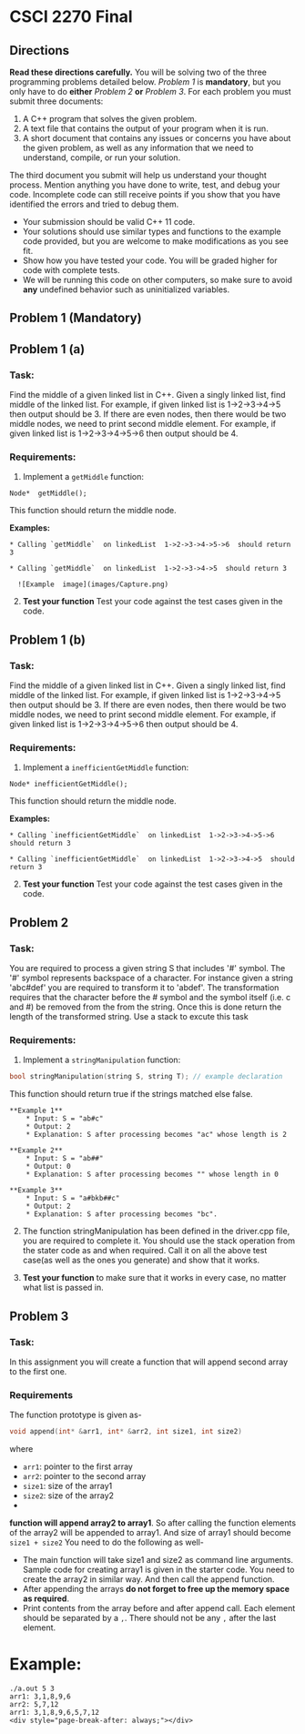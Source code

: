 CSCI 2270 Final
===============
Directions
----------
**Read these directions carefully.**
You will be solving two of the three programming problems detailed below. _Problem 1_ is **mandatory**, but you only have to do **either** _Problem 2_ **or** _Problem 3_. For each problem you must submit three documents:

1. A C++ program that solves the given problem.
2. A text file that contains the output of your program when it is run.
3. A short document that contains any issues or concerns you have about the given problem, as well as any information that we need to understand, compile, or run your solution.

The third document you submit will help us understand your thought process. Mention anything you have done to write, test, and debug your code. Incomplete code can still receive points if you show that you have identified the errors and tried to debug them.
* Your submission should be valid C++ 11 code.
* Your solutions should use similar types and functions to the example code provided, but you are welcome to make modifications as you see fit.
* Show how you have tested your code. You will be graded higher for code with complete tests.
* We will be running this code on other computers, so make sure to avoid **any** undefined behavior such as uninitialized variables.

<div style="page-break-after: always;"></div>

Problem 1 (Mandatory)
---------------------

Problem 1 (a)
----------------------

### Task:
Find the middle of a given linked list in C++. Given a singly linked list, find middle of the linked list. For example, if given linked list is 1->2->3->4->5 then output should be 3. If there are even nodes, then there would be two middle nodes, we need to print second middle element. For example, if given linked list is 1->2->3->4->5->6 then output should be 4.

### Requirements:
1. Implement a `getMiddle` function:
  ```
  Node*  getMiddle();
  ```
  This function should return the middle node.

  **Examples:**
  
    * Calling `getMiddle`  on linkedList  1->2->3->4->5->6  should return 3  

	* Calling `getMiddle`  on linkedList  1->2->3->4->5  should return 3  

      ![Example  image](images/Capture.png)


2. **Test your function** Test your code against the test cases given in the code.

<div style="page-break-after: always;"></div>



Problem 1 (b)
---------

### Task:
Find the middle of a given linked list in C++. Given a singly linked list, find middle of the linked list. For example, if given linked list is 1->2->3->4->5 then output should be 3. If there are even nodes, then there would be two middle nodes, we need to print second middle element. For example, if given linked list is 1->2->3->4->5->6 then output should be 4.

### Requirements:
1. Implement a `inefficientGetMiddle` function:
  ```
  Node* inefficientGetMiddle();
  ```
  This function should return the middle node.

  **Examples:**  
  
    * Calling `inefficientGetMiddle`  on linkedList  1->2->3->4->5->6  should return 3  

	* Calling `inefficientGetMiddle`  on linkedList  1->2->3->4->5  should return 3  


2. **Test your function** Test your code against the test cases given in the code.

<div style="page-break-after: always;"></div>



Problem 2
----------

### Task:
You are required to process a given string S that includes '#' symbol. The '#' symbol represents backspace of a character. For instance given a string 'abc#def' you are required to transform it to 'abdef'. The transformation requires that the character before the # symbol and the symbol itself (i.e. c and #) be removed from the from the string. Once this is done return the length of the transformed string. Use a stack to excute this task 

### Requirements:

1. Implement a `stringManipulation` function:
  ```cpp
  bool stringManipulation(string S, string T); // example declaration
  ```
  This function should return true if the strings matched else false.  
    
    **Example 1**
        * Input: S = "ab#c"
        * Output: 2
        * Explanation: S after processing becomes "ac" whose length is 2
    
    **Example 2**
        * Input: S = "ab##"
        * Output: 0
        * Explanation: S after processing becomes "" whose length in 0
    
    **Example 3**
        * Input: S = "a#bkb##c"
        * Output: 2
        * Explanation: S after processing becomes "bc".

2. The function stringManipulation has been defined in the driver.cpp file, you are required to complete it. You should use the stack operation from the stater code as and when required. Call it on all the above test case(as well as the ones you generate) and show that it works.

3. **Test your function** to make sure that it works in every case, no matter what list is passed in.
<div style="page-break-after: always;"></div>


Problem 3
----------

### Task:
In this assignment you will create a function that will append second array to the first one.

### Requirements
The function prototype is given as-
```cpp
void append(int* &arr1, int* &arr2, int size1, int size2)
```
where
* `arr1`: pointer to the first array
* `arr2`: pointer to the second array
* `size1`: size of the array1
* `size2`: size of the array2
*

__function will append array2 to array1__. So after calling the function elements of the array2 will be appended to array1. And size of array1 should become `size1 + size2`
You need to do the following as well-
* The main function will take size1 and size2 as command line arguments. Sample code for creating array1 is given in the starter code. You need to create the array2 in similar way. And then call the append function.
* After appending the arrays __do not forget to free up the memory space as required__.
* Print contents from the  array before and after append call. Each element should be separated by a `,`. There should not be any `,` after the last element.

# Example:
```
./a.out 5 3
arr1: 3,1,8,9,6
arr2: 5,7,12
arr1: 3,1,8,9,6,5,7,12
<div style="page-break-after: always;"></div>
